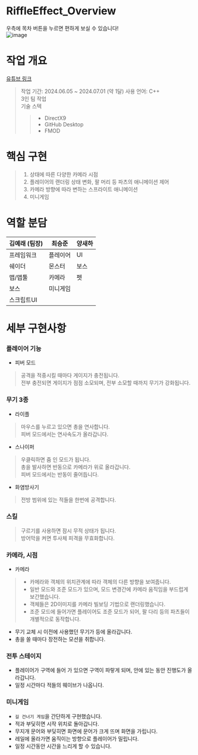 # RiffleEffect_Overview
우측에 목차 버튼을 누르면 편하게 보실 수 있습니다!   
![image](https://github.com/user-attachments/assets/47c7651a-d710-43d3-9f0b-e8a21c2d29eb)

# 작업 개요
[유튜브 링크](https://youtu.be/jHPdbjX7jho?si=CZ7oG2c0FYhPH8Cy)
> 작업 기간: 2024.06.05 ~ 2024.07.01 (약 1달)
> 사용 언어: C++  
> 3인 팀 작업  
> 기술 스텍  
>>- DirectX9  
>>- GitHub Desktop  
>>- FMOD  

# 핵심 구현
> 1. 상태에 따른 다양한 카메라 시점  
> 2. 플레이어의 랜더링 상태 변화, 팔 머리 등 파츠의 애니메이션 제어  
> 3. 카메라 방향에 따라 변하는 스프라이트 애니메이션  
> 4. 미니게임  

# 역할 분담

|김예래 (팀장)|   최승준   |   양새하   |
|:---------   |------------|-----------|
|프레임워크|플레이어|UI|
|쉐이더|몬스터|보스|
|맵/맵툴|카메라|펫|
|보스|미니게임||
|스크립트UI|||

# 세부 구현사항
### 플레이어 기능
- 피버 모드  
> 공격을 적중시킬 때마다 게이지가 충전됩니다.  
> 전부 충전되면 게이지가 점점 소모되며, 전부 소모할 때까지 무기가 강화됩니다.  

### 무기 3종
- 라이플  
> 마우스를 누르고 있으면 총을 연사합니다.  
> 피버 모드에서는 연사속도가 올라갑니다.  
- 스나이퍼  
> 우클릭하면 줌 인 모드가 됩니다.  
> 총을 발사하면 반동으로 카메라가 위로 올라갑니다.  
> 피버 모드에서는 반동이 줄어듭니다.  
- 화염방사기  
> 전방 범위에 있는 적들을 한번에 공격합니다.  

### 스킬
> 구르기를 사용하면 잠시 무적 상태가 됩니다.  
> 방어막을 켜면 투사체 피격을 무효화합니다.  

### 카메라, 시점
- 카메라  
>- 카메라와 객체의 위치관계에 따라 객체의 다른 방향을 보여줍니다.  
>- 일반 모드와 조준 모드가 있으며, 모드 변경간에 카메라 움직임을 부드럽게 보간했습니다.  
>- 객체들은 2D이미지를 카메라 빌보딩 기법으로 랜더링했습니다.  
>- 조준 모드에 들어가면 플레이어도 조준 모드가 되어, 팔 다리 등의 파츠들이 개별적으로 동작합니다.  
- 무기 교체 시 이전에 사용했던 무기가 등에 올라갑니다.  
- 총을 쏠 때마다 장전하는 모션을 취합니다.  

### 전투 스테이지
- 플레이어가 구역에 들어 가 있으면 구역이 파랗게 되며, 안에 있는 동안 진행도가 올라갑니다.  
- 일정 시간마다 적들의 웨이브가 나옵니다.  

### 미니게임
- ```길 건너기 게임```을 간단하게 구현했습니다.  
- 적과 부딫히면 시작 위치로 돌아갑니다.  
- 무지개 문어와 부딪히면 화면에 문어가 크게 뜨며 화면을 가립니다.  
- 레일에 올라가면 움직이는 방향으로 플레이어가 밀립니다.  
- 일정 시간동안 시간을 느리게 할 수 있습니다.  

